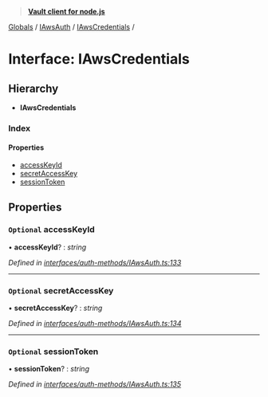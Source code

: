 > **[Vault client for node.js](../README.md)**

[Globals](../globals.md) / [IAwsAuth](../modules/iawsauth.md) / [IAwsCredentials](iawsauth.iawscredentials.md) /

# Interface: IAwsCredentials

## Hierarchy

* **IAwsCredentials**

### Index

#### Properties

* [accessKeyId](iawsauth.iawscredentials.md#optional-accesskeyid)
* [secretAccessKey](iawsauth.iawscredentials.md#optional-secretaccesskey)
* [sessionToken](iawsauth.iawscredentials.md#optional-sessiontoken)

## Properties

### `Optional` accessKeyId

• **accessKeyId**? : *string*

*Defined in [interfaces/auth-methods/IAwsAuth.ts:133](https://github.com/theogravity/vault-tacular/blob/0b78a16/src/interfaces/auth-methods/IAwsAuth.ts#L133)*

___

### `Optional` secretAccessKey

• **secretAccessKey**? : *string*

*Defined in [interfaces/auth-methods/IAwsAuth.ts:134](https://github.com/theogravity/vault-tacular/blob/0b78a16/src/interfaces/auth-methods/IAwsAuth.ts#L134)*

___

### `Optional` sessionToken

• **sessionToken**? : *string*

*Defined in [interfaces/auth-methods/IAwsAuth.ts:135](https://github.com/theogravity/vault-tacular/blob/0b78a16/src/interfaces/auth-methods/IAwsAuth.ts#L135)*